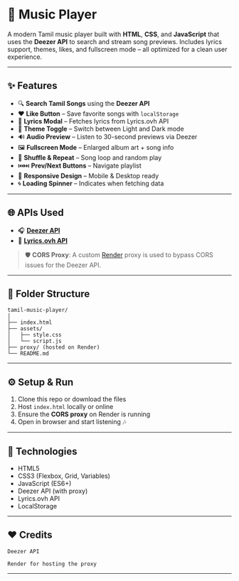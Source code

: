# 🎵 Music Player 

A modern Tamil music player built with **HTML**, **CSS**, and **JavaScript** that uses the **Deezer API** to search and stream song previews. Includes lyrics support, themes, likes, and fullscreen mode – all optimized for a clean user experience.

---

## ✨ Features

- 🔍 **Search Tamil Songs** using the **Deezer API**
- ❤️ **Like Button** – Save favorite songs with `localStorage`
- 🎼 **Lyrics Modal** – Fetches lyrics from Lyrics.ovh API
- 🌙 **Theme Toggle** – Switch between Light and Dark mode
- 🔊 **Audio Preview** – Listen to 30-second previews via Deezer
- 🖼️ **Fullscreen Mode** – Enlarged album art + song info
- 🔁 **Shuffle & Repeat** – Song loop and random play
- ⏮️⏭️ **Prev/Next Buttons** – Navigate playlist
- 🚀 **Responsive Design** – Mobile & Desktop ready
- 🌀 **Loading Spinner** – Indicates when fetching data

---

## 🌐 APIs Used

- 🎧 [**Deezer API**](https://developers.deezer.com/api)
- 📝 [**Lyrics.ovh API**](https://lyricsovh.docs.apiary.io)

> 🛡️ **CORS Proxy**: A custom [Render](https://render.com/) proxy is used to bypass CORS issues for the Deezer API.

---

## 📁 Folder Structure

```
tamil-music-player/
│
├── index.html            
├── assets/
│   ├── style.css          
│   └── script.js          
├── proxy/ (hosted on Render)
└── README.md              
```

---

## ⚙️ Setup & Run

1. Clone this repo or download the files  
2. Host `index.html` locally or online  
3. Ensure the **CORS proxy** on Render is running  
4. Open in browser and start listening 🎶  

---

## 🔧 Technologies

- HTML5  
- CSS3 (Flexbox, Grid, Variables)  
- JavaScript (ES6+)  
- Deezer API (with proxy)  
- Lyrics.ovh API  
- LocalStorage  

---

## ❤️ Credits

    Deezer API

    Render for hosting the proxy

---





